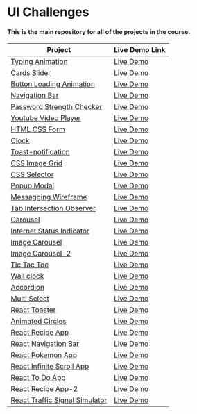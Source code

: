 # UI Challenges

#### This is the main repository for all of the projects in the course.

| Project                                                                                                             | Live Demo Link                                                       |
| ------------------------------------------------------------------------------------------------------------------- | -------------------------------------------------------------------- |
| [Typing Animation](https://github.com/jpranays/UI-challenges/tree/master/typing-animation)                   | [Live Demo](https://jpranays-typing-animation.netlify.app/)          |
| [Cards Slider](https://github.com/jpranays/UI-challenges/tree/master/cards-slider)                           | [Live Demo](https://jpranays-cards-slider.netlify.app/)              |
| [Button Loading Animation](https://github.com/jpranays/UI-challenges/tree/master/button-loading-animation)   | [Live Demo](https://jpranays-button-loading-animation.netlify.app/)  |
| [Navigation Bar](https://github.com/jpranays/UI-challenges/tree/master/navigation-bar)                       | [Live Demo](https://jpranays-navigation-bar.netlify.app/)            |
| [Password Strength Checker](https://github.com/jpranays/UI-challenges/tree/master/password-strength-checker) | [Live Demo](https://jpranays-password-strength-checker.netlify.app/) |
| [Youtube Video Player](https://github.com/jpranays/UI-challenges/tree/master/youtube-video-player)           | [Live Demo](https://jpranays-youtube-video-player.netlify.app/)      |
| [HTML CSS Form](https://github.com/jpranays/UI-challenges/tree/master/html-css-form)                         | [Live Demo](https://jpranays-html-css-form.netlify.app/)             |
| [Clock](https://github.com/jpranays/UI-challenges/tree/master/clock)                                         | [Live Demo](https://jpranays-clock.netlify.app/)                     |
| [Toast-notification](https://github.com/jpranays/UI-challenges/tree/master/toast-notification)               | [Live Demo](https://jpranays-toast-notification.netlify.app/)        |
| [CSS Image Grid](https://github.com/jpranays/UI-challenges/tree/master/css-image-grid)                       | [Live Demo](https://jpranays-css-image-grid.netlify.app/)            |
| [CSS Selector](https://github.com/jpranays/UI-challenges/tree/master/css-selector)                         | [Live Demo](https://jpranays-css-selector.netlify.app/)              |
| [Popup Modal](https://github.com/jpranays/UI-challenges/tree/master/popup%20modal%20box)                     | [Live Demo](https://jpranays-popup-modal.netlify.app/)               |
| [Messagging Wireframe](https://github.com/jpranays/UI-challenges/tree/master/messaging-wireframe)            | [Live Demo](https://jpranays-messaging-wireframe.netlify.app/)       |
| [Tab Intersection Observer](https://github.com/jpranays/UI-challenges/tree/master/tab-intersection-observer) | [Live Demo](https://jpranays-tab-intersection-observer.netlify.app/) |
| [Carousel](https://github.com/jpranays/UI-challenges/tree/master/Carousel)                                   | [Live Demo](https://jpranays-carousel.netlify.app/)                  |
| [Internet Status Indicator](https://github.com/jpranays/UI-challenges/tree/master/Internet-status-indicator) | [Live Demo](https://jpranays-internet-status-indicator.netlify.app/) |
| [Image Carousel](https://github.com/jpranays/UI-challenges/tree/master/image-carousel) | [Live Demo](https://jpranays-image-carousel.netlify.app/) |
| [Image Carousel-2](https://github.com/jpranays/UI-challenges/tree/master/Image-carousel-2) | [Live Demo](https://jpranays-image-carousel-2.netlify.app) |
| [Tic Tac Toe](https://github.com/jpranays/UI-challenges/tree/master/tic-tac-toe) | [Live Demo](https://jpranays-tic-tac-toe.netlify.app/) |
| [Wall clock](https://github.com/jpranays/UI-challenges/tree/master/wall-clock) | [Live Demo](https://jpranays-wall-clock.netlify.app/) |
| [Accordion](https://github.com/jpranays/UI-challenges/tree/master/accordion) | [Live Demo](https://jpranays-accordion.netlify.app/) |
| [Multi Select](https://github.com/jpranays/UI-challenges/tree/master/multi-select) | [Live Demo](https://jpranays-multi-select.netlify.app/) |
| [React Toaster](https://github.com/jpranays/UI-challenges/tree/master/react-toaster) | [Live Demo](https://jpranays-react-toaster.netlify.app/) |
| [Animated Circles](https://github.com/jpranays/UI-challenges/tree/master/animated-circles) | [Live Demo](https://jpranays-animated-circles.netlify.app/) |
| [React Recipe App](https://github.com/jpranays/react-recipe-web-app) | [Live Demo](https://jpranays-react-recipe-web-app.netlify.app/) |
| [React Navigation Bar](https://github.com/jpranays/REACT_Navigation_bar_animation) | [Live Demo](https://jpranays-react-navbar-animation.netlify.app/) |
| [React Pokemon App](https://github.com/jpranays/REACT_pokemon_app) | [Live Demo](https://jpranays-react-pokemon-app.netlify.app/) |
| [React Infinite Scroll App](https://github.com/jpranays/React-Infinite-Scroll-App) | [Live Demo](https://jpranays-react-infinite-scroll.netlify.app/) |
| [React To Do App](https://github.com/jpranays/React-TO-DO-App) | [Live Demo](https://jpranays-react-todo-app.netlify.app/) |
| [React Recipe App-2](https://github.com/jpranays/React-Recipe-App) | [Live Demo](https://jpranays-recipe-app.netlify.app/) |
| [React Traffic Signal Simulator](https://github.com/jpranays/UI-challenges/tree/master/traffic-signal-simulator) | [Live Demo](https://jpranays-traffic-signal-simulator.netlify.app/) |

